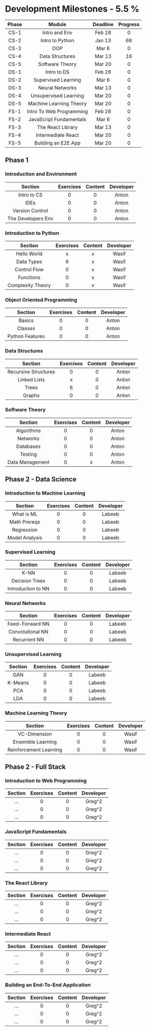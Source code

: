 # Development Milestones - 5.5 %

|Phase |    Module               | Deadline       | Progress       | 
|:----:|:-----------------------:|:--------------:|:--------------:|
| CS-1 | Intro and Env           | Feb 28         | 0              |
| CS-2 | Intro to Python         | Jan 13         | 66             |
| CS-3 | OOP                     | Mar 6          | 0              |
| CS-4 | Data Structures         | Mar 13         | 16             |
| CS-5 | Software Theory         | Mar 20         | 0              |
| DS-1 | Intro to DS             | Feb 28         | 0              |
| DS-2 | Supervised Learning     | Mar 6          | 0              |
| DS-3 | Neural Networks         | Mar 13         | 0              |
| DS-4 | Unsupervised Learning   | Mar 20         | 0              |
| DS-5 | Machine Learning Theory | Mar 20         | 0              |
| FS-1 | Intro To Web Programming| Feb 28         | 0              |
| FS-2 | JavaScript Fundamentals | Mar 6          | 0              |
| FS-3 | The React Library       | Mar 13         | 0              |
| FS-4 | Intermediate React      | Mar 20         | 0              |
| FS-5 | Building an E2E App     | Mar 20         | 0              |

## Phase 1

### Introduction and Environment

|    Section         | Exercises      |  Content      | Developer |
|:------------------:|:--------------:|:-------------:|:---------:|
| Intro to CS        | 0              | 0             | Anton     |
| IDEs               | 0              | 0             | Anton     |
| Version Control    | 0              | 0             | Anton     |
| The Developers Env | 0              | 0             | Anton     |

### Introduction to Python

|    Section         | Exercises      |  Content      | Developer |
|:-----------------:|:--------------:|:-------------:|:---------:|
| Hello World       | x              | x             | Wasif     |
| Data Types        | 6              | x             | Wasif     |
| Control Flow      | 0              | x             | Wasif     |
| Functions         | 0              | x             | Wasif     |
| Complexity Theory | 0              | x             | Wasif     |

### Object Oriented Programming

|    Section         | Exercises      |  Content      | Developer |
|:------------------:|:--------------:|:-------------:|:---------:|
| Basics             | 0              | 0             | Anton     |
| Classes            | 0              | 0             | Anton     |
| Python Features    | 0              | 0             | Anton     |

### Data Structures

|    Section           | Exercises      |  Content      | Developer |
|:--------------------:|:--------------:|:-------------:|:---------:|
| Recursive Structures | 0              | 0             | Anton     |
| Linked Lists         | x              | 0             | Anton     |
| Trees                | 6              | 0             | Anton     |
| Graphs               | 0              | 0             | Anton     |

### Software Theory

|    Section        | Exercises      |  Content      | Developer |
|:-----------------:|:--------------:|:-------------:|:---------:|
| Algorithms        | 0              | 0             | Anton     |
| Networks          | 0              | 0             | Anton     |
| Databases         | 0              | 0             | Anton     |
| Testing           | 0              | 0             | Anton     |
| Data Management   | 0              | x             | Anton     |

## Phase 2 - Data Science

### Introduction to Machine Learning

|    Section              | Exercises      |  Content      | Developer |
|:----------------------:|:--------------:|:-------------:|:---------:|
| What is ML             | 0              | 0             | Labeeb    |
| Math Prereqs           | 0              | 0             | Labeeb    |
| Regression             | 0              | 0             | Labeeb    |
| Model Analysis         | 0              | 0             | Labeeb    |

### Supervised Learning

|    Section               | Exercises      |  Content      | Developer |
|:-----------------------:|:--------------:|:-------------:|:---------:|
| K-NN                    | 0              | 0             | Labeeb    |
| Decision Trees          | 0              | 0             | Labeeb    |
| Introduction to NN      | 0              | 0             | Labeeb    |

### Neural Networks

|    Section              | Exercises      |  Content      | Developer |
|:-----------------------:|:--------------:|:-------------:|:---------:|
| Feed-Forward NN         | 0              | 0             | Labeeb    |
| Convolutional NN        | 0              | 0             | Labeeb    |
| Recurrent NN            | 0              | 0             | Labeeb    |
  
### Unsupervised Learning

|   Section | Exercises      |  Content      | Developer |
|:---------:|:--------------:|:-------------:|:---------:|
| GAN       | 0              | 0             | Labeeb    |
| K-Means   | 0              | 0             | Labeeb    |
| PCA       | 0              | 0             | Labeeb    |
| LDA       | 0              | 0             | Labeeb    |

### Machine Learning Theory

|    Section             | Exercises      |  Content      | Developer |
|:----------------------:|:--------------:|:-------------:|:---------:|
| VC-Dimension           | 0              | 0             | Wasif     |
| Ensemble Learning      | 0              | 0             | Wasif     |
| Reinforcement Learning | 0              | 0             | Wasif     |

## Phase 2 - Full Stack

### Introduction to Web Programming
|    Section           | Exercises      |  Content      | Developer |
|:--------------------:|:--------------:|:-------------:|:---------:|
| ...                  | 0              | 0             | Greg^2    | 
| ...                  | 0              | 0             | Greg^2    | 
| ...                  | 0              | 0             | Greg^2    | 

### JavaScript Fundamentals
|    Section           | Exercises      |  Content      | Developer |
|:--------------------:|:--------------:|:-------------:|:---------:|
| ...                  | 0              | 0             | Greg^2    |
| ...                  | 0              | 0             | Greg^2    |
| ...                  | 0              | 0             | Greg^2    | 

### The React  Library
|    Section           | Exercises      |  Content      | Developer |
|:--------------------:|:--------------:|:-------------:|:---------:|
| ...                  | 0              | 0             | Greg^2    |
| ...                  | 0              | 0             | Greg^2    |
| ...                  | 0              | 0             | Greg^2    |

### Intermediate React
|    Section           | Exercises      |  Content      | Developer |
|:--------------------:|:--------------:|:-------------:|:---------:|
| ...                  | 0              | 0             | Greg^2    |
| ...                  | 0              | 0             | Greg^2    |
| ...                  | 0              | 0             | Greg^2    |

### Building an End-To-End Application
|    Section           | Exercises      |  Content      | Developer |
|:--------------------:|:--------------:|:-------------:|:---------:|
| ...                  | 0              | 0             | Greg^2    |
| ...                  | 0              | 0             | Greg^2    |
| ...                  | 0              | 0             | Greg^2    |
